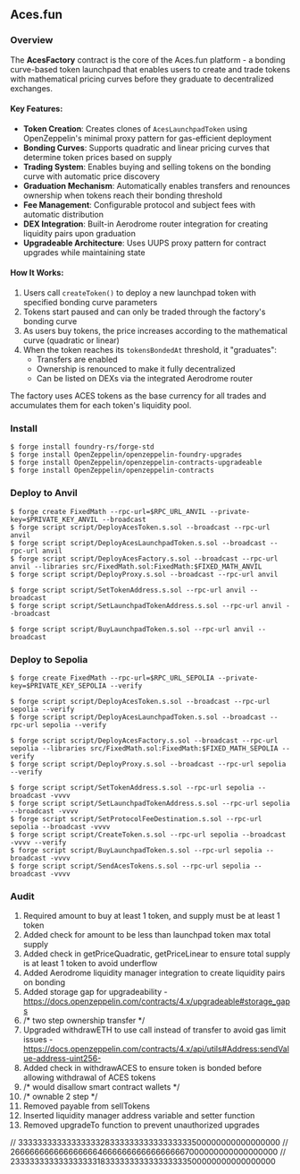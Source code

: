 ## Aces.fun

### Overview

The **AcesFactory** contract is the core of the Aces.fun platform - a bonding curve-based token launchpad that enables users to create and trade tokens with mathematical pricing curves before they graduate to decentralized exchanges.

#### Key Features:

- **Token Creation**: Creates clones of `AcesLaunchpadToken` using OpenZeppelin's minimal proxy pattern for gas-efficient deployment
- **Bonding Curves**: Supports quadratic and linear pricing curves that determine token prices based on supply
- **Trading System**: Enables buying and selling tokens on the bonding curve with automatic price discovery
- **Graduation Mechanism**: Automatically enables transfers and renounces ownership when tokens reach their bonding threshold
- **Fee Management**: Configurable protocol and subject fees with automatic distribution
- **DEX Integration**: Built-in Aerodrome router integration for creating liquidity pairs upon graduation
- **Upgradeable Architecture**: Uses UUPS proxy pattern for contract upgrades while maintaining state

#### How It Works:

1. Users call `createToken()` to deploy a new launchpad token with specified bonding curve parameters
2. Tokens start paused and can only be traded through the factory's bonding curve
3. As users buy tokens, the price increases according to the mathematical curve (quadratic or linear)
4. When the token reaches its `tokensBondedAt` threshold, it "graduates":
   - Transfers are enabled
   - Ownership is renounced to make it fully decentralized
   - Can be listed on DEXs via the integrated Aerodrome router

The factory uses ACES tokens as the base currency for all trades and accumulates them for each token's liquidity pool.

### Install

```shell
$ forge install foundry-rs/forge-std
$ forge install OpenZeppelin/openzeppelin-foundry-upgrades
$ forge install OpenZeppelin/openzeppelin-contracts-upgradeable
$ forge install OpenZeppelin/openzeppelin-contracts
```

### Deploy to Anvil

```shell
$ forge create FixedMath --rpc-url=$RPC_URL_ANVIL --private-key=$PRIVATE_KEY_ANVIL --broadcast
$ forge script script/DeployAcesToken.s.sol --broadcast --rpc-url anvil
$ forge script script/DeployAcesLaunchpadToken.s.sol --broadcast --rpc-url anvil
$ forge script script/DeployAcesFactory.s.sol --broadcast --rpc-url anvil --libraries src/FixedMath.sol:FixedMath:$FIXED_MATH_ANVIL
$ forge script script/DeployProxy.s.sol --broadcast --rpc-url anvil

$ forge script script/SetTokenAddress.s.sol --rpc-url anvil --broadcast
$ forge script script/SetLaunchpadTokenAddress.s.sol --rpc-url anvil --broadcast

$ forge script script/BuyLaunchpadToken.s.sol --rpc-url anvil --broadcast
```

### Deploy to Sepolia

```shell
$ forge create FixedMath --rpc-url=$RPC_URL_SEPOLIA --private-key=$PRIVATE_KEY_SEPOLIA --verify

$ forge script script/DeployAcesToken.s.sol --broadcast --rpc-url sepolia --verify
$ forge script script/DeployAcesLaunchpadToken.s.sol --broadcast --rpc-url sepolia --verify

$ forge script script/DeployAcesFactory.s.sol --broadcast --rpc-url sepolia --libraries src/FixedMath.sol:FixedMath:$FIXED_MATH_SEPOLIA --verify
$ forge script script/DeployProxy.s.sol --broadcast --rpc-url sepolia --verify

$ forge script script/SetTokenAddress.s.sol --rpc-url sepolia --broadcast -vvvv 
$ forge script script/SetLaunchpadTokenAddress.s.sol --rpc-url sepolia --broadcast -vvvv 
$ forge script script/SetProtocolFeeDestination.s.sol --rpc-url sepolia --broadcast -vvvv
$ forge script script/CreateToken.s.sol --rpc-url sepolia --broadcast -vvvv --verify
$ forge script script/BuyLaunchpadToken.s.sol --rpc-url sepolia --broadcast -vvvv
$ forge script script/SendAcesTokens.s.sol --rpc-url sepolia --broadcast -vvvv
```

### Audit
1. Required amount to buy at least 1 token, and supply must be at least 1 token
2. Added check for amount to be less than launchpad token max total supply
3. Added check in getPriceQuadratic, getPriceLinear to ensure total supply is at least 1 token to avoid underflow
4. Added Aerodrome liquidity manager integration to create liquidity pairs on bonding
5. Added storage gap for upgradeability - https://docs.openzeppelin.com/contracts/4.x/upgradeable#storage_gaps
6. /* two step ownership transfer */
7. Upgraded withdrawETH to use call instead of transfer to avoid gas limit issues - https://docs.openzeppelin.com/contracts/4.x/api/utils#Address:sendValue-address-uint256-
8. Added check in withdrawACES to ensure token is bonded before allowing withdrawal of ACES tokens
9. /* would disallow smart contract wallets */
10. /* ownable 2 step */
11. Removed payable from sellTokens
12. Inserted liquidity manager address variable and setter function
13. Removed upgradeTo function to prevent unauthorized upgrades

// 333333333333333332833333333333333333500000000000000000
// 2666666666666666664666666666666666667000000000000000000
// 2333333333333333331833333333333333333500000000000000000